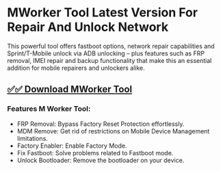 # MWorker Tool Latest Version For Repair And Unlock Network

This powerful tool offers fastboot options, network repair capabilities and Sprint/T-Mobile unlock via ADB unlocking – plus features such as FRP removal, IMEI repair and backup functionality that make this an essential addition for mobile repairers and unlockers alike.

## [✅✅ Download MWorker Tool](https://tinyurl.com/5a2hdw5a)

### Features M Worker Tool:
- FRP Removal: Bypass Factory Reset Protection effortlessly.
- MDM Remove: Get rid of restrictions on Mobile Device Management limitations.
- Factory Enabler: Enable Factory Mode.
- Fix Fastboot: Solve problems related to Fastboot mode.
- Unlock Bootloader: Remove the bootloader on your device.

